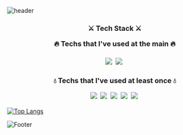 ![header](https://capsule-render.vercel.app/api?type=slice&color=auto&customColorList=3&height=200&section=header&text=Welcome%20YeLin's%20Github&fontSize=30&fontColor=663300&animation=fadeIn)

<h3 align="center">  ⚔ Tech Stack ⚔ 

  <p align="center"> 🔥 Techs that I've used at the main 🔥 </p>

</h3>
  
<h3 align="center"> 
<img src="https://img.shields.io/badge/Python-3766AB?style=flat-square&logo=Python&logoColor=white"/></a>&nbsp 
<img src="https://img.shields.io/badge/R-276DC3?style=flat-square&logo=R&logoColor=white"/></a>&nbsp 
</h3>

<h3 align="center"> 
<p align="center"> 💧 Techs that I've used at least once 💧 </p>
<img src="https://img.shields.io/badge/C++-00599C?style=flat-square&logo=C%2B%2B&logoColor=white"/></a>&nbsp 
<img src="https://img.shields.io/badge/Java-007396?style=flat-square&logo=Java&logoColor=white"/></a>&nbsp 
<img src="https://img.shields.io/badge/MySQL-4479A1?style=flat-square&logo=MySQL&logoColor=white"/></a>&nbsp
<img src="https://img.shields.io/badge/AWS-232F3E?style=flat-square&logo=Amazon AWS&logoColor=white"/></a>&nbsp
<img src="https://img.shields.io/badge/Hadoop-66CCFF?style=flat-square&logo=ApacheHadoop&logoColor=white"/></a>&nbsp
</h3>

[![Top Langs](https://github-readme-stats.vercel.app/api/top-langs/?username=Yelll)](https://github.com/Yelll/github-readme-stats)

![Footer](https://capsule-render.vercel.app/api?type=waving&color=auto&customColorList=3&height=200&section=footer)
